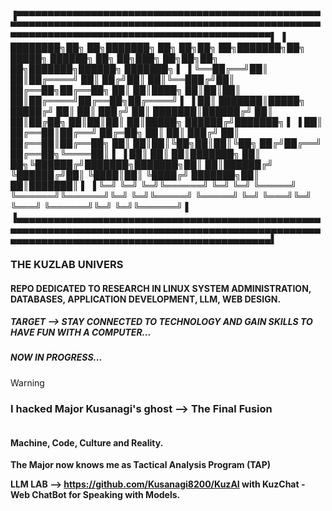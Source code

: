 


▐▀▀▀▀▀▀▀▀▀▀▀▀▀▀▀▀▀▀▀▀▀▀▀▀▀▀▀▀▀▀▀▀▀▀▀▀▀▀▀▀▀▀▀▀▀▀▀▀▀▀▀▀▀▀▀▀▀▀▀▀▀▀▀▀▀▀▀▀▀▀▀▀▀▀▀▀▀▀▀▀▀▀▀▀▀▀▀▀▀▀▀▀▀▀▀▀▀▀▀▀▀▀▀▀▀▀▀▀▀▀▀▀▀▀▀▀▀▀▀▀▀▀▀▀▀▀▀▀▀▀▀▀▀▀▀▀▀▀▀▀▀▌
▐  ████████╗██╗  ██╗███████╗    ██╗  ██╗██╗   ██╗███████╗██╗      █████╗ ██████╗     ██╗   ██╗███╗   ██╗██╗██╗   ██╗███████╗██████╗ ███████╗  ▌
▐  ╚══██╔══╝██║  ██║██╔════╝    ██║ ██╔╝██║   ██║╚══███╔╝██║     ██╔══██╗██╔══██╗    ██║   ██║████╗  ██║██║██║   ██║██╔════╝██╔══██╗██╔════╝  ▌
▐     ██║   ███████║█████╗      █████╔╝ ██║   ██║  ███╔╝ ██║     ███████║██████╔╝    ██║   ██║██╔██╗ ██║██║██║   ██║█████╗  ██████╔╝███████╗  ▌
▐     ██║   ██╔══██║██╔══╝      ██╔═██╗ ██║   ██║ ███╔╝  ██║     ██╔══██║██╔══██╗    ██║   ██║██║╚██╗██║██║╚██╗ ██╔╝██╔══╝  ██╔══██╗╚════██║  ▌
▐     ██║   ██║  ██║███████╗    ██║  ██╗╚██████╔╝███████╗███████╗██║  ██║██████╔╝    ╚██████╔╝██║ ╚████║██║ ╚████╔╝ ███████╗██║  ██║███████║  ▌
▐     ╚═╝   ╚═╝  ╚═╝╚══════╝    ╚═╝  ╚═╝ ╚═════╝ ╚══════╝╚══════╝╚═╝  ╚═╝╚═════╝      ╚═════╝ ╚═╝  ╚═══╝╚═╝  ╚═══╝  ╚══════╝╚═╝  ╚═╝╚══════╝  ▌
▐▄▄▄▄▄▄▄▄▄▄▄▄▄▄▄▄▄▄▄▄▄▄▄▄▄▄▄▄▄▄▄▄▄▄▄▄▄▄▄▄▄▄▄▄▄▄▄▄▄▄▄▄▄▄▄▄▄▄▄▄▄▄▄▄▄▄▄▄▄▄▄▄▄▄▄▄▄▄▄▄▄▄▄▄▄▄▄▄▄▄▄▄▄▄▄▄▄▄▄▄▄▄▄▄▄▄▄▄▄▄▄▄▄▄▄▄▄▄▄▄▄▄▄▄▄▄▄▄▄▄▄▄▄▄▄▄▄▄▄▄▄▌




### **THE KUZLAB UNIVERS**

#### **REPO DEDICATED TO RESEARCH IN LINUX SYSTEM ADMINISTRATION, DATABASES, APPLICATION DEVELOPMENT, LLM, WEB DESIGN.**

##### **TARGET --> STAY CONNECTED TO TECHNOLOGY AND GAIN SKILLS TO HAVE FUN WITH A COMPUTER...**
 
##### **NOW IN PROGRESS...**

> [!WARNING]
> ### I hacked Major Kusanagi's ghost  --> The Final Fusion

<picture>
 <source media="(prefers-color-scheme: dark)" srcset="https://github.com/Kusanagi8200/Kusanagi8200/blob/main/MAJOR.jpeg">
 <source media="(prefers-color-scheme: light)" srcset="https://github.com/Kusanagi8200/Kusanagi8200/blob/main/MAJOR.jpeg">
 <img alt="" src="">
</picture>


#### Machine, Code, Culture and Reality. 

**The Major now knows me as Tactical Analysis Program (TAP)**

**LLM LAB --> https://github.com/Kusanagi8200/KuzAI with KuzChat - Web ChatBot for Speaking with Models.**


